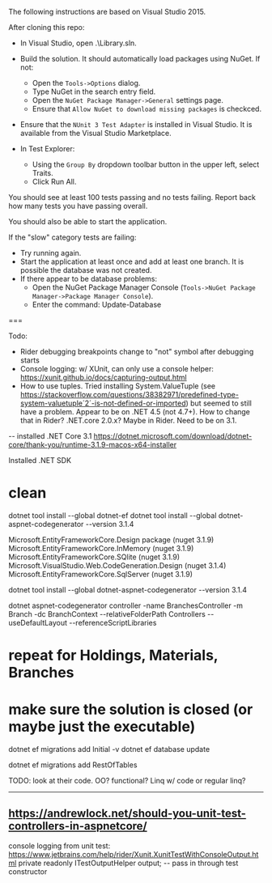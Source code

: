 The following instructions are based on Visual Studio 2015.

After cloning this repo:

- In Visual Studio, open .\Library.sln.
- Build the solution. It should automatically load packages using NuGet. If not:
  - Open the `Tools->Options` dialog.
  - Type NuGet in the search entry field.
  - Open the `NuGet Package Manager->General` settings page.
  - Ensure that `Allow NuGet to download missing packages` is checkced.
  
- Ensure that the `NUnit 3 Test Adapter` is installed in Visual Studio. It is available from the Visual Studio Marketplace.
- In Test Explorer:
  - Using the `Group By` dropdown toolbar button in the upper left, select Traits.
  - Click Run All.

You should see at least 100 tests passing and no tests failing. Report back how many tests you have passing overall.

You should also be able to start the application.

If the "slow" category tests are failing:
- Try running again.
- Start the application at least once and add at least one branch. It is possible the database was not created.
- If there appear to be database problems:
  - Open the NuGet Package Manager Console (`Tools->NuGet Package Manager->Package Manager Console`).
  - Enter the command:
      Update-Database

===

Todo:

- Rider debugging breakpoints change to "not" symbol after debugging starts
- Console logging: w/ XUnit, can only use a console helper:
     https://xunit.github.io/docs/capturing-output.html
- How to use tuples. Tried installing System.ValueTuple (see https://stackoverflow.com/questions/38382971/predefined-type-system-valuetuple´2´-is-not-defined-or-imported) but seemed to still have a problem.
  Appear to be on .NET 4.5 (not 4.7+). How to change that in Rider?
  .NET.core 2.0.x? Maybe in Rider. Need to be on 3.1.

-- installed .NET Core 3.1 
https://dotnet.microsoft.com/download/dotnet-core/thank-you/runtime-3.1.9-macos-x64-installer



Installed .NET SDK

clean
=====
dotnet tool install --global dotnet-ef
dotnet tool install --global dotnet-aspnet-codegenerator --version 3.1.4

Microsoft.EntityFrameworkCore.Design package (nuget 3.1.9)
Microsoft.EntityFrameworkCore.InMemory (nuget 3.1.9)
Microsoft.EntityFrameworkCore.SQlite (nuget 3.1.9)
Microsoft.VisualStudio.Web.CodeGeneration.Design (nuget 3.1.4)
Microsoft.EntityFrameworkCore.SqlServer (nuget 3.1.9)

dotnet tool install --global dotnet-aspnet-codegenerator --version 3.1.4

dotnet aspnet-codegenerator controller -name BranchesController -m Branch -dc BranchContext --relativeFolderPath Controllers --useDefaultLayout --referenceScriptLibraries

# repeat for Holdings, Materials, Branches


# make sure the solution is closed (or maybe just the executable)
dotnet ef migrations add Initial -v
dotnet ef database update

dotnet ef migrations add RestOfTables


TODO: look at their code. OO? functional? Linq w/ code or regular linq?

---
https://andrewlock.net/should-you-unit-test-controllers-in-aspnetcore/
---

console logging from unit test:
https://www.jetbrains.com/help/rider/Xunit.XunitTestWithConsoleOutput.html
        private readonly ITestOutputHelper output; -- pass in through test constructor


